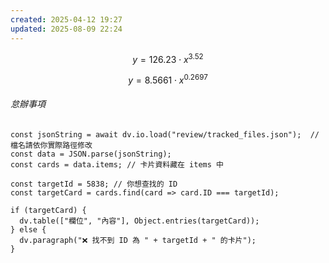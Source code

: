 ```yaml
---
created: 2025-04-12 19:27
updated: 2025-08-09 22:24
---
```



$$
y = 126.23 \cdot x^{3.52}
$$
 

$$
y = 8.5661 \cdot x^{0.2697}
$$




###### 怠辦事項

```dataviewjs
const jsonString = await dv.io.load("review/tracked_files.json");  // 檔名請依你實際路徑修改
const data = JSON.parse(jsonString);
const cards = data.items; // 卡片資料藏在 items 中

const targetId = 5838; // 你想查找的 ID
const targetCard = cards.find(card => card.ID === targetId);

if (targetCard) {
  dv.table(["欄位", "內容"], Object.entries(targetCard));
} else {
  dv.paragraph("❌ 找不到 ID 為 " + targetId + " 的卡片");
}
```